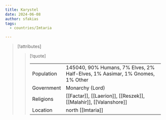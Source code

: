 ```yaml
---
title: Karystel
date: 2024-06-08
author: sfakias
tags:
  - countries/Imtaria

---
```

> [!attributes]
> 
> > [!quote]
> >
> > | | |
> > | --- | --- |
> > | Population | 145040, 90% Humans, 7% Elves, 2% Half-Elves, 1% Aasimar, 1% Gnomes, 1% Other |
> > | Government | Monarchy (Lord) |
> > | Religions | [[Factar]], [[Laerion]], [[Reszek]], [[Malahir]], [[Valanshore]] |
> > | Location | north [[Imtaria]] |
